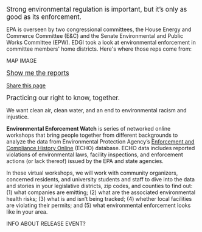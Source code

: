 <!--This is the main content file to edit for this page. It is embedded in src/pages/index.js, which adds additional content-->

<big>Strong environmental regulation is important, but it’s only as good as its enforcement.</big>

EPA is overseen by two congressional committees, the House Energy and Commerce Committee (E&C) and the Senate Environmental and Public Works Committee (EPW). EDGI took a look at environmental enforcement in committee members' home districts. Here's where those reps come from:

MAP IMAGE

<big>[Show me the reports](/reports)</big>

<!--handy encoder if you want to change the tweet text: https://meyerweb.com/eric/tools/dencoder/ -->
[Share this page](https://twitter.com/intent/tweet?text=EPA%20is%20overseen%20by%20two%20congressional%20committees.%20%40EnviroDGI%20took%20a%20look%20at%20environmental%20enforcement%20in%20committee%20members%27%20home%20districts%3A%20environmentalenforcementwatch.org%20%23EEWatch)

<big>Practicing our right to know, together.</big>

We want clean air, clean water, and an end to environmental racism and injustice. 

**Environmental Enforcement Watch** is series of networked online workshops that bring people together from different backgrounds to analyze the data from Environmental Protection Agency’s  [Enforcement and Compliance History Online](https://echo.epa.gov/) (ECHO) database. ECHO data includes reported violations of environmental laws, facility inspections, and enforcement actions (or lack thereof) issued by the EPA and state agencies.

In these virtual workshops, we will work with community organizers, concerned residents, and university students and staff to dive into the data and stories in your legislative districts, zip codes, and counties to find out: (1) what companies are emitting; (2) what are the associated environmental health risks; (3) what is and isn’t being tracked; (4) whether local facilities are violating their permits; and (5) what environmental enforcement looks like in your area.



INFO ABOUT RELEASE EVENT?
